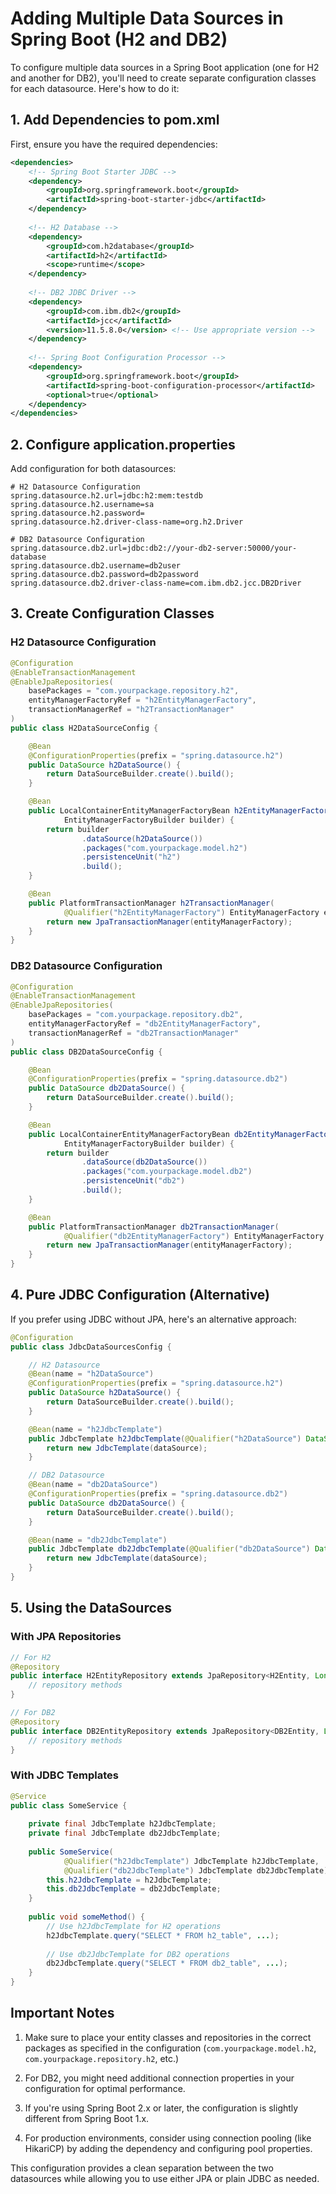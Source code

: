 # Adding Multiple Data Sources in Spring Boot (H2 and DB2)

To configure multiple data sources in a Spring Boot application (one for H2 and another for DB2), you'll need to create separate configuration classes for each datasource. Here's how to do it:

## 1. Add Dependencies to pom.xml

First, ensure you have the required dependencies:

```xml
<dependencies>
    <!-- Spring Boot Starter JDBC -->
    <dependency>
        <groupId>org.springframework.boot</groupId>
        <artifactId>spring-boot-starter-jdbc</artifactId>
    </dependency>
    
    <!-- H2 Database -->
    <dependency>
        <groupId>com.h2database</groupId>
        <artifactId>h2</artifactId>
        <scope>runtime</scope>
    </dependency>
    
    <!-- DB2 JDBC Driver -->
    <dependency>
        <groupId>com.ibm.db2</groupId>
        <artifactId>jcc</artifactId>
        <version>11.5.8.0</version> <!-- Use appropriate version -->
    </dependency>
    
    <!-- Spring Boot Configuration Processor -->
    <dependency>
        <groupId>org.springframework.boot</groupId>
        <artifactId>spring-boot-configuration-processor</artifactId>
        <optional>true</optional>
    </dependency>
</dependencies>
```

## 2. Configure application.properties

Add configuration for both datasources:

```properties
# H2 Datasource Configuration
spring.datasource.h2.url=jdbc:h2:mem:testdb
spring.datasource.h2.username=sa
spring.datasource.h2.password=
spring.datasource.h2.driver-class-name=org.h2.Driver

# DB2 Datasource Configuration
spring.datasource.db2.url=jdbc:db2://your-db2-server:50000/your-database
spring.datasource.db2.username=db2user
spring.datasource.db2.password=db2password
spring.datasource.db2.driver-class-name=com.ibm.db2.jcc.DB2Driver
```

## 3. Create Configuration Classes

### H2 Datasource Configuration

```java
@Configuration
@EnableTransactionManagement
@EnableJpaRepositories(
    basePackages = "com.yourpackage.repository.h2",
    entityManagerFactoryRef = "h2EntityManagerFactory",
    transactionManagerRef = "h2TransactionManager"
)
public class H2DataSourceConfig {

    @Bean
    @ConfigurationProperties(prefix = "spring.datasource.h2")
    public DataSource h2DataSource() {
        return DataSourceBuilder.create().build();
    }

    @Bean
    public LocalContainerEntityManagerFactoryBean h2EntityManagerFactory(
            EntityManagerFactoryBuilder builder) {
        return builder
                .dataSource(h2DataSource())
                .packages("com.yourpackage.model.h2")
                .persistenceUnit("h2")
                .build();
    }

    @Bean
    public PlatformTransactionManager h2TransactionManager(
            @Qualifier("h2EntityManagerFactory") EntityManagerFactory entityManagerFactory) {
        return new JpaTransactionManager(entityManagerFactory);
    }
}
```

### DB2 Datasource Configuration

```java
@Configuration
@EnableTransactionManagement
@EnableJpaRepositories(
    basePackages = "com.yourpackage.repository.db2",
    entityManagerFactoryRef = "db2EntityManagerFactory",
    transactionManagerRef = "db2TransactionManager"
)
public class DB2DataSourceConfig {

    @Bean
    @ConfigurationProperties(prefix = "spring.datasource.db2")
    public DataSource db2DataSource() {
        return DataSourceBuilder.create().build();
    }

    @Bean
    public LocalContainerEntityManagerFactoryBean db2EntityManagerFactory(
            EntityManagerFactoryBuilder builder) {
        return builder
                .dataSource(db2DataSource())
                .packages("com.yourpackage.model.db2")
                .persistenceUnit("db2")
                .build();
    }

    @Bean
    public PlatformTransactionManager db2TransactionManager(
            @Qualifier("db2EntityManagerFactory") EntityManagerFactory entityManagerFactory) {
        return new JpaTransactionManager(entityManagerFactory);
    }
}
```

## 4. Pure JDBC Configuration (Alternative)

If you prefer using JDBC without JPA, here's an alternative approach:

```java
@Configuration
public class JdbcDataSourcesConfig {

    // H2 Datasource
    @Bean(name = "h2DataSource")
    @ConfigurationProperties(prefix = "spring.datasource.h2")
    public DataSource h2DataSource() {
        return DataSourceBuilder.create().build();
    }

    @Bean(name = "h2JdbcTemplate")
    public JdbcTemplate h2JdbcTemplate(@Qualifier("h2DataSource") DataSource dataSource) {
        return new JdbcTemplate(dataSource);
    }

    // DB2 Datasource
    @Bean(name = "db2DataSource")
    @ConfigurationProperties(prefix = "spring.datasource.db2")
    public DataSource db2DataSource() {
        return DataSourceBuilder.create().build();
    }

    @Bean(name = "db2JdbcTemplate")
    public JdbcTemplate db2JdbcTemplate(@Qualifier("db2DataSource") DataSource dataSource) {
        return new JdbcTemplate(dataSource);
    }
}
```

## 5. Using the DataSources

### With JPA Repositories

```java
// For H2
@Repository
public interface H2EntityRepository extends JpaRepository<H2Entity, Long> {
    // repository methods
}

// For DB2
@Repository
public interface DB2EntityRepository extends JpaRepository<DB2Entity, Long> {
    // repository methods
}
```

### With JDBC Templates

```java
@Service
public class SomeService {
    
    private final JdbcTemplate h2JdbcTemplate;
    private final JdbcTemplate db2JdbcTemplate;
    
    public SomeService(
            @Qualifier("h2JdbcTemplate") JdbcTemplate h2JdbcTemplate,
            @Qualifier("db2JdbcTemplate") JdbcTemplate db2JdbcTemplate) {
        this.h2JdbcTemplate = h2JdbcTemplate;
        this.db2JdbcTemplate = db2JdbcTemplate;
    }
    
    public void someMethod() {
        // Use h2JdbcTemplate for H2 operations
        h2JdbcTemplate.query("SELECT * FROM h2_table", ...);
        
        // Use db2JdbcTemplate for DB2 operations
        db2JdbcTemplate.query("SELECT * FROM db2_table", ...);
    }
}
```

## Important Notes

1. Make sure to place your entity classes and repositories in the correct packages as specified in the configuration (`com.yourpackage.model.h2`, `com.yourpackage.repository.h2`, etc.)

2. For DB2, you might need additional connection properties in your configuration for optimal performance.

3. If you're using Spring Boot 2.x or later, the configuration is slightly different from Spring Boot 1.x.

4. For production environments, consider using connection pooling (like HikariCP) by adding the dependency and configuring pool properties.

This configuration provides a clean separation between the two datasources while allowing you to use either JPA or plain JDBC as needed.
